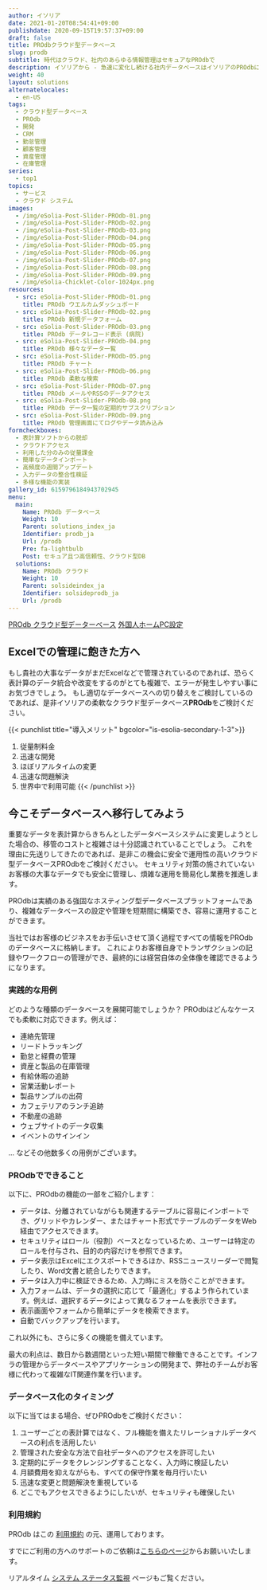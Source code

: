 ```yaml
---
author: イソリア
date: 2021-01-20T08:54:41+09:00
publishdate: 2020-09-15T19:57:37+09:00
draft: false
title: PROdbクラウド型データベース
slug: prodb
subtitle: 時代はクラウド、社内のあらゆる情報管理はセキュアなPROdbで
description: イソリアから - 急速に変化し続ける社内データベースはイソリアのPROdbにて一括管理。その他ソフトウェア開発も
weight: 40
layout: solutions
alternatelocales:
  - en-US
tags:
  - クラウド型データベース
  - PROdb
  - 開発
  - CRM
  - 勤怠管理
  - 顧客管理
  - 資産管理
  - 在庫管理
series:
  - top1
topics:
  - サービス
  - クラウド システム
images:
  - /img/eSolia-Post-Slider-PROdb-01.png
  - /img/eSolia-Post-Slider-PROdb-02.png
  - /img/eSolia-Post-Slider-PROdb-03.png
  - /img/eSolia-Post-Slider-PROdb-04.png
  - /img/eSolia-Post-Slider-PROdb-05.png
  - /img/eSolia-Post-Slider-PROdb-06.png
  - /img/eSolia-Post-Slider-PROdb-07.png
  - /img/eSolia-Post-Slider-PROdb-08.png
  - /img/eSolia-Post-Slider-PROdb-09.png  
  - /img/eSolia-Chicklet-Color-1024px.png
resources:
  - src: eSolia-Post-Slider-PROdb-01.png
    title: PROdb ウエルカムダッシュボード
  - src: eSolia-Post-Slider-PROdb-02.png
    title: PROdb 新規データフォーム
  - src: eSolia-Post-Slider-PROdb-03.png
    title: PROdb データレコード表示 (病院)
  - src: eSolia-Post-Slider-PROdb-04.png
    title: PROdb 様々なデータ一覧
  - src: eSolia-Post-Slider-PROdb-05.png
    title: PROdb チャート
  - src: eSolia-Post-Slider-PROdb-06.png
    title: PROdb 柔軟な検索
  - src: eSolia-Post-Slider-PROdb-07.png
    title: PROdb メールやRSSのデータアクセス
  - src: eSolia-Post-Slider-PROdb-08.png
    title: PROdb データ一覧の定期的サブスクリプション
  - src: eSolia-Post-Slider-PROdb-09.png
    title: PROdb 管理画面にてログやデータ読み込み
formcheckboxes:
  - 表計算ソフトからの脱却
  - クラウドアクセス
  - 利用した分のみの従量課金
  - 簡単なデータインポート
  - 高頻度の週間アップデート
  - 入力データの整合性検証
  - 多様な機能の実装
gallery_id: 6159796184943702945
menu:
  main:
    Name: PROdb データベース
    Weight: 10
    Parent: solutions_index_ja
    Identifier: prodb_ja
    Url: /prodb
    Pre: fa-lightbulb
    Post: セキュア且つ高信頼性、クラウド型DB
  solutions:
    Name: PROdb クラウド
    Weight: 10
    Parent: solsideindex_ja
    Identifier: solsideprodb_ja
    Url: /prodb
---
```


<div class="buttons has-addons is-hidden-tablet">
  <a class="button" href="/solutions"><span class="icon"><i class="fas fa-anchor"></i></span></a>
  <a class="button is-active" href="/prodb">PROdb クラウド型データーベース</a>
  <a class="button" href="/japan-expat-home-setup">外国人ホームPC設定</a>  
</div>

## Excelでの管理に飽きた方へ

もし貴社の大事なデータがまだExcelなどで管理されているのであれば、恐らく表計算のデータ統合や改変をするのがとても複雑で、エラーが発生しやすい事にお気づきでしょう。
もし適切なデータベースへの切り替えをご検討しているのであれば、是非イソリアの柔軟なクラウド型データベース**PROdb**をご検討ください。

{{< punchlist title="導入メリット" bgcolor="is-esolia-secondary-1-3">}}
1. 従量制料金
1. 迅速な開発
1. ほぼリアルタイムの変更
1. 迅速な問題解決
1. 世界中で利用可能
{{< /punchlist >}}

## 今こそデータベースへ移行してみよう

重要なデータを表計算からきちんとしたデータベースシステムに変更しようとした場合の、移管のコストと複雑さは十分認識されていることでしょう。
これを理由に先送りしてきたのであれば、是非この機会に安全で運用性の高いクラウド型データベースPROdbをご検討ください。
セキュリティ対策の施されていないお客様の大事なデータでも安全に管理し、煩雑な運用を簡易化し業務を推進します。

PROdbは実績のある強固なホスティング型データベースプラットフォームであり、複雑なデータベースの設定や管理を短期間に構築でき、容易に運用することができます。

当社ではお客様のビジネスをお手伝いさせて頂く過程ですべての情報をPROdbのデータベースに格納します。
これによりお客様自身でトランザクションの記録やワークフローの管理ができ、最終的には経営自体の全体像を確認できるようになります。

### 実践的な用例

どのような種類のデータベースを展開可能でしょうか？
PROdbはどんなケースでも柔軟に対応できます。例えば：

* 連絡先管理
* リードトラッキング
* 勤怠と経費の管理
* 資産と製品の在庫管理
* 有給休暇の追跡
* 営業活動レポート
* 製品サンプルの出荷
* カフェテリアのランチ追跡
* 不動産の追跡
* ウェブサイトのデータ収集
* イベントのサインイン

... などその他数多くの用例がございます。

### PROdbでできること

以下に、PROdbの機能の一部をご紹介します：

* データは、分離されていながらも関連するテーブルに容易にインポートでき、グリッドやカレンダー、またはチャート形式でテーブルのデータをWeb経由でアクセスできます。
* セキュリティはロール（役割）ベースとなっているため、ユーザーは特定のロールを付与され、目的の内容だけを参照できます。
* データ表示はExcelにエクスポートできるほか、RSSニュースリーダーで閲覧したり、Word文書と統合したりできます。
* データは入力中に検証できるため、入力時にミスを防ぐことができます。
* 入力フォームは、データの選択に応じて「最適化」するよう作られています。例えば、選択するデータによって異なるフォームを表示できます。
* 表示画面やフォームから簡単にデータを検索できます。
* 自動でバックアップを行います。

これ以外にも、さらに多くの機能を備えています。

最大の利点は、数日から数週間といった短い期間で稼働できることです。インフラの管理からデータベースやアプリケーションの開発まで、弊社のチームがお客様に代わって複雑なIT関連作業を行います。

### データベース化のタイミング

以下に当てはまる場合、ぜひPROdbをご検討ください：

1. ユーザーごとの表計算ではなく、フル機能を備えたリレーショナルデータベースの利点を活用したい
1. 管理された安全な方法で自社データへのアクセスを許可したい
1. 定期的にデータをクレンジングすることなく、入力時に検証したい
1. 月額費用を抑えながらも、すべての保守作業を毎月行いたい
1. 迅速な変更と問題解決を重視している
1. どこでもアクセスできるようにしたいが、セキュリティも確保したい

### 利用規約

PROdb はこの [利用規約](/prodb-tos) の元、運用しております。

すでにご利用の方へのサポートのご依頼は[こちらのページ](/prodb-support)からお願いいたします。

リアルタイム <a class="link" href="https://status.esolia.pro" target="_blank">システム ステータス監視</a> ページもご覧ください。
